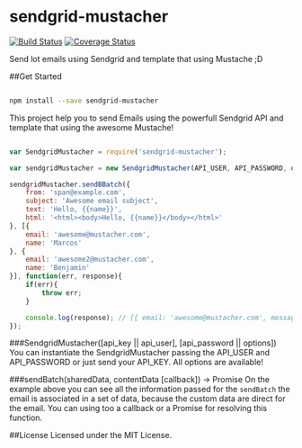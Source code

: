 # sendgrid-mustacher
[![Build Status](https://travis-ci.org/antonproject/sendgrid-mustacher.svg)](https://travis-ci.org/antonproject/sendgrid-mustacher) [![Coverage Status](https://coveralls.io/repos/antonproject/sendgrid-mustacher/badge.svg?branch=master)](https://coveralls.io/r/antonproject/sendgrid-mustacher?branch=master)

Send lot emails using Sendgrid and template that using Mustache ;D

##Get Started

````bash

npm install --save sendgrid-mustacher

````

This project help you to send Emails using the powerfull Sendgrid API and template that using the awesome Mustache! 

````javascript

var SendgridMustacher = require('sendgrid-mustacher');

var sendgridMustacher = new SendgridMustacher(API_USER, API_PASSWORD, opts); // You can just use your API_KEY instead API_USER and API_PASSWORD;

sendgridMustacher.sendBBatch({
	from: 'span@example.com',
	subject: 'Awesome email subject',
	text: 'Hello, {{name}}',
	html: '<html><body>Hello, {{name}}</body></html>'
}, [{
	email: 'awesome@mustacher.com',
	name: 'Marcos'
}, {
	email: 'awesome2@mustacher.com',
	name: 'Benjamin'
}], function(err, response){
	if(err){
		throw err;
	}

	console.log(response); // [{ email: 'awesome@mustacher.com', message: 'success'}, { email: 'awesome@mustacher.com', message: 'success'}];
});

````

###SendgridMustacher([api_key || api_user], [api_password || options])
	You can instantiate the SendgridMustacher passing the API_USER and API_PASSWORD or just send your API_KEY. All options are available!

###sendBatch(sharedData, contentData [callback]) -> Promise
	On the example above you can see all the information passed for the `sendBatch` the email is associated in a set of data, because the custom data are direct for the email.
	You can using too a callback or a Promise for resolving this function.

##License
Licensed under the MIT License.
